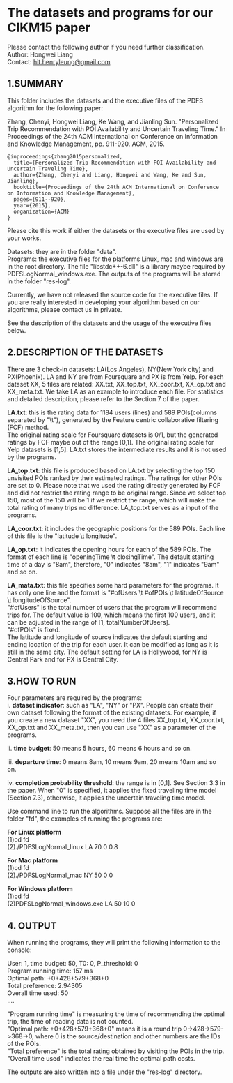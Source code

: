 # The datasets and programs for our CIKM15 paper

Please contact the following author if you need further classification.  
Author:  Hongwei Liang  
Contact: hit.henryleung@gmail.com 


## 1.SUMMARY

This folder includes the datasets and the executive files of the PDFS algorithm for the following paper:  

Zhang, Chenyi, Hongwei Liang, Ke Wang, and Jianling Sun. "Personalized Trip Recommendation with POI Availability and Uncertain Traveling Time." In Proceedings of the 24th ACM International on Conference on Information and Knowledge Management, pp. 911-920. ACM, 2015.

```
@inproceedings{zhang2015personalized,
  title={Personalized Trip Recommendation with POI Availability and Uncertain Traveling Time},
  author={Zhang, Chenyi and Liang, Hongwei and Wang, Ke and Sun, Jianling},
  booktitle={Proceedings of the 24th ACM International on Conference on Information and Knowledge Management},
  pages={911--920},
  year={2015},
  organization={ACM}
}
```

Please cite this work if either the datasets or the executive files are used by your works.

Datasets: they are in the folder "data".   
Programs: the executive files for the platforms Linux, mac and windows are in the root directory. The file "libstdc++-6.dll" is a library maybe required by PDFSLogNormal_windows.exe. The outputs of the programs will be stored in the folder "res-log".  

Currently, we have not released the source code for the executive files. If you are really interested in developing your algorithm based on our algorithms, please contact us in private.  

See the description of the datasets and the usage of the executive files below.  

##  2.DESCRIPTION OF THE DATASETS

There are 3 check-in datasets: LA(Los Angeles), NY(New York city) and PX(Phoenix). LA and NY are from Foursquare and PX is from Yelp.
For each dataset XX, 5 files are related: XX.txt, XX_top.txt, XX_coor.txt, XX_op.txt and XX_meta.txt. We take LA as an example to introduce each file. For statistics and detailed description, please refer to the Section 7 of the paper.

**LA.txt**: this is the rating data for 1184 users (lines) and 589 POIs(columns separated by "\t"), generated by the Feature centric collaborative filtering (FCF) method.   
The original rating scale for Foursquare datasets is 0/1, but the generated ratings by FCF maybe out of the range [0,1]. The original rating scale for Yelp datasets is [1,5]. LA.txt stores the intermediate results and it is not used by the programs.

**LA_top.txt**: this file is produced based on LA.txt by selecting the top 150 unvisited POIs ranked by their estimated ratings. The ratings for other POIs are set to 0. Please note that we used the rating directly generated by FCF and did not restrict the rating range to be original range. Since we select top 150, most of the 150 will be 1 if we restrict the range, which will make the total rating of many trips no difference. LA_top.txt serves as a input of the programs.

**LA_coor.txt**: it includes the geographic positions for the 589 POIs. Each line of this file is the "latitude \t longitude".

**LA_op.txt**: it indicates the opening hours for each of the 589 POIs. The format of each line is "openingTime \t closingTime". The default starting time of a day is "8am", therefore, "0" indicates "8am", "1" indicates "9am" and so on. 

**LA_mata.txt**: this file specifies some hard parameters for the programs. It has only one line and the format is "#ofUsers \t #ofPOIs \t latitudeOfSource \t longitudeOfSource".   
"#ofUsers" is the total number of users that the program will recommend trips for. The default value is 100, which means the first 100 users, and it can be adjusted in the range of [1, totalNumberOfUsers].  
"#ofPOIs" is fixed.    
The latitude and longitude of source indicates the default starting and ending location of the trip for each user. It can be modified as long as it is still in the same city. The default setting for LA is Hollywood, for NY is Central Park and for PX is Central City.




##  3.HOW TO RUN

Four parameters are required by the programs:   
i. **dataset indicator**: such as "LA", "NY" or "PX". People can create their own dataset following the format of the existing datasets. For example, if you create a new dataset "XX", you need the 4 files XX_top.txt, XX_coor.txt, XX_op.txt and XX_meta.txt, then you can use "XX" as a parameter of the programs.

ii. **time budget**: 50 means 5 hours, 60 means 6 hours and so on.

iii. **departure time**: 0 means 8am, 10 means 9am, 20 means 10am and so on.

iv. **completion probability threshold**: the range is in [0,1]. See Section 3.3 in the paper. When "0" is specified, it applies the fixed traveling time model (Section 7.3), otherwise, it applies the uncertain traveling time model.

Use command line to run the algorithms. Suppose all the files are in the folder "fd", the examples of running the programs are:

**For Linux platform**  
(1)cd fd  
(2)./PDFSLogNormal_linux LA 70 0 0.8  
 
**For Mac platform**  
(1)cd fd  
(2)./PDFSLogNormal_mac NY 50 0 0  

**For Windows platform**  
(1)cd fd  
(2)PDFSLogNormal_windows.exe LA 50 10 0  




## 4. OUTPUT
When running the programs, they will print the following information to the console:

User: 1, time budget: 50, T0: 0, P_threshold: 0  
Program running time: 157 ms  
Optimal path: +0+428+579+368+0  
Total preference: 2.94305  
Overall time used: 50  
....

"Program running time" is measuring the time of recommending the optimal trip, the time of reading data is not counted.  
"Optimal path: +0+428+579+368+0" means it is a round trip 0->428->579->368->0, where 0 is the source/destination and other numbers are the IDs of the POIs.  
"Total preference" is the total rating obtained by visiting the POIs in the trip.  
"Overall time used" indicates the real time the optimal path costs.  

The outputs are also written into a file under the "res-log" directory.
